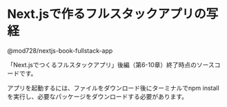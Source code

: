 # Next.jsで作るフルスタックアプリの写経

@mod728/nextjs-book-fullstack-app

「Next.jsでつくるフルスタックアプリ」後編（第6-10章）終了時点のソースコードです。

アプリを起動するには、ファイルをダウンロード後にターミナルでnpm installを実行し、必要なパッケージをダウンロードする必要があります。
